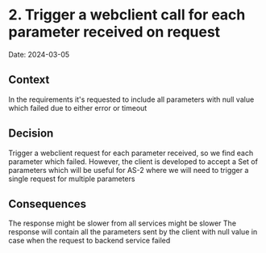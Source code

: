 # 2. Trigger a webclient call for each parameter received on request

Date: 2024-03-05

## Context

In the requirements it's requested to include all parameters with null value which failed due to either error or timeout

## Decision

Trigger a webclient request for each parameter received, so we find each parameter which failed. However, the client is developed to accept a Set of parameters which will be useful for AS-2 where we will need to trigger a single request for multiple parameters  

## Consequences

The response might be slower from all services might be slower
The response will contain all the parameters sent by the client with null value in case when the request to backend service failed